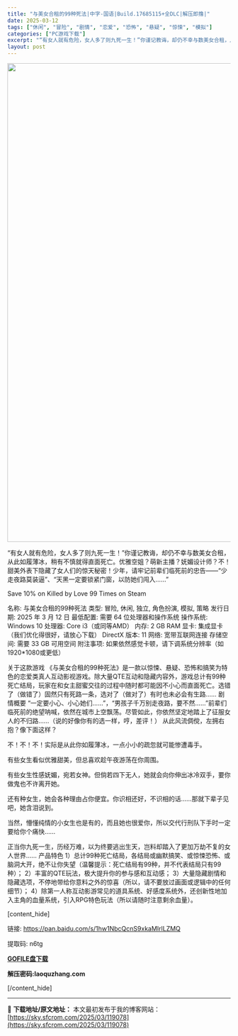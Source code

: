 ```yaml
---
title: "与美女合租的99种死法|中字-国语|Build.17685115+全DLC|解压即撸|"
date: 2025-03-12
tags: ["休闲", "冒险", "剧情", "恋爱", "恐怖", "悬疑", "惊悚", "模拟"]
categories: ["PC游戏下载"]
excerpt: "“有女人就有危险，女人多了则九死一生！”你谨记教诲，却仍不幸与数美女合租，从此如履薄冰，稍有不慎就得直面死亡。优雅空姐？萌新主播？妩媚设计师？不！甜美外表下隐藏了女人们的惊天秘密！少年，请牢记前辈们临死前的忠告——“少走夜路莫装逼”、“天黑一定要锁紧门窗，以防她们闯入……” Save 10% on &hellip;"
layout: post
---
```


<img class="aligncenter size-full wp-image-119045" src="https://sky.sfcrom.com/wp-content/uploads/2025/03/2025031215090883.webp" alt="" width="1920" height="1080" />

“有女人就有危险，女人多了则九死一生！”你谨记教诲，却仍不幸与数美女合租，从此如履薄冰，稍有不慎就得直面死亡。优雅空姐？萌新主播？妩媚设计师？不！甜美外表下隐藏了女人们的惊天秘密！少年，请牢记前辈们临死前的忠告——“少走夜路莫装逼”、“天黑一定要锁紧门窗，以防她们闯入……”

Save 10% on Killed by Love 99 Times on Steam

名称: 与美女合租的99种死法
类型: 冒险, 休闲, 独立, 角色扮演, 模拟, 策略
发行日期: 2025 年 3 月 12 日
最低配置:
需要 64 位处理器和操作系统
操作系统: Windows 10
处理器: Core i3（或同等AMD）
内存: 2 GB RAM
显卡: 集成显卡（我们优化得很好，请放心下载）
DirectX 版本: 11
网络: 宽带互联网连接
存储空间: 需要 33 GB 可用空间
附注事项: 如果依然感觉卡顿，请下调系统分辨率（如1920*1080或更低）

关于这款游戏
《与美女合租的99种死法》是一款以惊悚、悬疑、恐怖和搞笑为特色的恋爱类真人互动影视游戏。除大量QTE互动和隐藏内容外，游戏总计有99种死亡结局，玩家在和女主甜蜜交往的过程中随时都可能因不小心而直面死亡。选错了（做错了）固然只有死路一条，选对了（做对了）有时也未必会有生路……
剧情概要
“一定要小心、小心她们……”，“男孩子千万别走夜路，要不然……”前辈们临死前的绝望呐喊，依然在城市上空飘荡。尽管如此，你依然坚定地踏上了征服女人的不归路……（说的好像你有的选一样，哼，差评！）
从此风流倜傥，左拥右抱？像下面这样？

不！不！不！实际是从此你如履薄冰，一点小小的疏忽就可能惨遭毒手。

有些女生看似优雅甜美，但总喜欢趁午夜游荡在你周围。

有些女生性感妩媚，宛若女神。但倘若四下无人，她就会向你伸出冰冷双手，要你做鬼也不许离开她。

还有种女生，她会各种理由占你便宜。你识相还好，不识相的话……那就下辈子见吧，她含泪说到。

当然，懵懂纯情的小女生也是有的，而且她也很爱你，所以交代行刑队下手时一定要给你个痛快……

正当你九死一生，历经万难，以为终要逃出生天，岂料却踏入了更加万劫不复的女人世界……
产品特色
1）总计99种死亡结局，各结局或幽默搞笑、或惊悚恐怖、或脑洞大开，绝不让你失望（温馨提示：死亡结局有99种，并不代表结局只有99种）；
2）丰富的QTE玩法，极大提升你的参与感和互动感；
3）大量隐藏剧情和隐藏选项，不停地带给你意料之外的惊喜（所以，请不要放过画面或逻辑中的任何细节）；
4）除第一人称互动影游常见的道具系统、好感度系统外，还创新性地加入主角的血量系统，引入RPG特色玩法（所以请随时注意剩余血量）。

[content_hide]

链接: <a href="https://pan.baidu.com/s/1hw1NbcQcnS9xkaMIrlLZMQ">https://pan.baidu.com/s/1hw1NbcQcnS9xkaMIrlLZMQ</a>

提取码: n6tg

<a href="https://gofile.io/d/H4gEfs"><strong>GOFILE</strong><strong>盘下载</strong></a>

<strong>解压密码:laoquzhang.com</strong>

[/content_hide]

---
📖 **下载地址/原文地址：** 本文最初发布于我的博客网站：[https://sky.sfcrom.com/2025/03/119078](https://sky.sfcrom.com/2025/03/119078)
